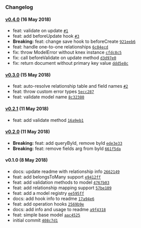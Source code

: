 ### Changelog

#### [v0.4.0](https://github.com/w33ble/simple-knex-model/compare/v0.3.0...v0.4.0) (16 May 2018)
- feat: validate on update [`#1`](https://github.com/w33ble/simple-knex-model/issues/1)
- feat: add beforeUpdate hook [`#3`](https://github.com/w33ble/simple-knex-model/issues/3)
- **Breaking:** feat: change save hook to beforeCreate [`921eeb6`](https://github.com/w33ble/simple-knex-model/commit/921eeb60e31506ac3f976c1e3d1860de37776f2e)
- feat: handle one-to-one relationships [`6c04ecd`](https://github.com/w33ble/simple-knex-model/commit/6c04ecdf8ee77e9c38dc5e75e03d5f9ba786c563)
- fix: throw ModelError without knex instance [`cfdc8c5`](https://github.com/w33ble/simple-knex-model/commit/cfdc8c5b897d9ae2153eec6ccb6bc9b58167638c)
- fix: call beforeValidate on update method [`d3d97e0`](https://github.com/w33ble/simple-knex-model/commit/d3d97e0e77ab9d9f7cad0aa1bf721e404ba77f00)
- fix: return document without primary key value [`ddd5e8c`](https://github.com/w33ble/simple-knex-model/commit/ddd5e8caaa952d226a3d9076f32ab59c4dc1e5e2)

#### [v0.3.0](https://github.com/w33ble/simple-knex-model/compare/v0.2.1...v0.3.0) (15 May 2018)
- feat: auto-resolve relationship table and field names [`#2`](https://github.com/w33ble/simple-knex-model/issues/2)
- feat: throw custom error types [`5ecc287`](https://github.com/w33ble/simple-knex-model/commit/5ecc2879dd3203df7da85e3244859bcde5706689)
- feat: validate model name [`8c32380`](https://github.com/w33ble/simple-knex-model/commit/8c32380b2aeced11287474456a06de8000ca94d7)

#### [v0.2.1](https://github.com/w33ble/simple-knex-model/compare/v0.2.0...v0.2.1) (11 May 2018)
- feat: add validate method [`16a9eb1`](https://github.com/w33ble/simple-knex-model/commit/16a9eb13287bfdf8265c68b4b5cd0de6ed3b4198)

#### [v0.2.0](https://github.com/w33ble/simple-knex-model/compare/v0.1.0...v0.2.0) (11 May 2018)
- **Breaking:** feat: add queryById, remove byId [`ede3e33`](https://github.com/w33ble/simple-knex-model/commit/ede3e332d1ffce7bbd7c5e8f051f57d0b2de899e)
- **Breaking:** feat: remove fields arg from byId [`661f5da`](https://github.com/w33ble/simple-knex-model/commit/661f5da217c52de8a25e1391b79005bf7f0a9aa0)

#### v0.1.0 (8 May 2018)
- docs: update readme with relationship info [`2662149`](https://github.com/w33ble/simple-knex-model/commit/2662149e1511ba2c32f5684a550b05f09fdcd742)
- feat: add belongsToMany support [`e9412ff`](https://github.com/w33ble/simple-knex-model/commit/e9412ff5411521535f998bd278a527fdb2c72a8c)
- feat: add validation methods to model [`4767b03`](https://github.com/w33ble/simple-knex-model/commit/4767b0349476a2b10d1998da06015a2b33615c0c)
- feat: add relationship mapping support [`57be109`](https://github.com/w33ble/simple-knex-model/commit/57be109ade778a7e864447c682e4c2465f3b6a57)
- feat: add a model registry [`ee595ff`](https://github.com/w33ble/simple-knex-model/commit/ee595ff43218ed7839b717c1f4bbd9f230f7097a)
- docs: add hook info to readme [`17a94e6`](https://github.com/w33ble/simple-knex-model/commit/17a94e66eb262debabed1b866d203c139f7d5cc2)
- feat: add operation hooks [`2569b9e`](https://github.com/w33ble/simple-knex-model/commit/2569b9ec1d261dcf1b0c214c75e86578e7eb4b4d)
- docs: add info and usage to readme [`a9f4318`](https://github.com/w33ble/simple-knex-model/commit/a9f43180a93108ba0d0a02078d0869a8962d42e1)
- feat: simple base model [`aac4525`](https://github.com/w33ble/simple-knex-model/commit/aac45257af1f0296cb25cef810a161b8565c1e0d)
- initial commit [`408c7d1`](https://github.com/w33ble/simple-knex-model/commit/408c7d1936f0a55cd766828f3e2c3b32f1a3d71d)

